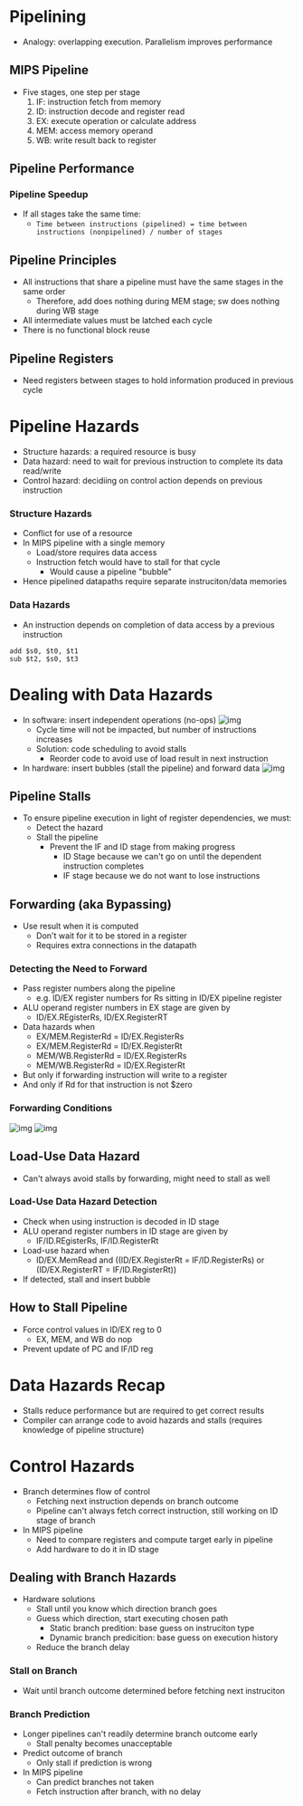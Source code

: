 # Pipelining
* Analogy: overlapping execution. Parallelism improves performance
## MIPS Pipeline
* Five stages, one step per stage
  1. IF: instruction fetch from memory
  2. ID: instruction decode and register read
  3. EX: execute operation or calculate address
  4. MEM: access memory operand
  5. WB: write result back to register
## Pipeline Performance
### Pipeline Speedup
* If all stages take the same time:
  * `Time between instructions (pipelined) = time between instructions (nonpipelined) / number of stages`
## Pipeline Principles
* All instructions that share a pipeline must have the same stages in the same order
  * Therefore, add does nothing during MEM stage; sw does nothing during WB stage
* All intermediate values must be latched each cycle
* There is no functional block reuse
## Pipeline Registers
* Need registers between stages to hold information produced in previous cycle
# Pipeline Hazards
* Structure hazards: a required resource is busy
* Data hazard: need to wait for previous instruction to complete its data read/write
* Control hazard: decidiing on control action depends on previous instruction
### Structure Hazards
* Conflict for use of a resource
* In MIPS pipeline with a single memory
  * Load/store requires data access
  * Instruction fetch would have to stall for that cycle
    * Would cause a pipeline "bubble"
* Hence pipelined datapaths require separate instruciton/data memories
### Data Hazards
* An instruction depends on completion of data access by a previous instruction
```
add $s0, $t0, $t1
sub $t2, $s0, $t3
```
# Dealing with Data Hazards
* In software: insert independent operations (no-ops)
  ![img](https://i.imgur.com/LA6AP48.png)
  * Cycle time will not be impacted, but number of instructions increases
  * Solution: code scheduling to avoid stalls
    * Reorder code to avoid use of load result in next instruction
* In hardware: insert bubbles (stall the pipeline) and forward data
  ![img](https://i.imgur.com/lN11h2W.png)
## Pipeline Stalls
* To ensure pipeline execution in light of register dependencies, we must:
  * Detect the hazard
  * Stall the pipeline
    * Prevent the IF and ID stage from making progress
      * ID Stage because we can't go on until the dependent instruction completes
      * IF stage because we do not want to lose instructions
## Forwarding (aka Bypassing)
* Use result when it is computed
  * Don't wait for it to be stored in a register
  * Requires extra connections in the datapath
### Detecting the Need to Forward
* Pass register numbers along the pipeline
  * e.g. ID/EX register numbers for Rs sitting in ID/EX pipeline register
* ALU operand register numbers in EX stage are given by 
  * ID/EX.REgisterRs, ID/EX.RegisterRT
* Data hazards when
  * EX/MEM.RegisterRd = ID/EX.RegisterRs
  * EX/MEM.RegisterRd = ID/EX.RegisterRt
  * MEM/WB.RegisterRd = ID/EX.RegisterRs
  * MEM/WB.RegisterRd = ID/EX.RegisterRt
* But only if forwarding instruction will write to a register
* And only if Rd for that instruction is not $zero
### Forwarding Conditions
  ![img](https://i.imgur.com/KaCSlEu.jpg)
  ![img](https://i.imgur.com/DYl7q6C.png)
## Load-Use Data Hazard
* Can't always avoid stalls by forwarding, might need to stall as well
### Load-Use Data Hazard Detection
* Check when using instruction is decoded in ID stage
* ALU operand register numbers in ID stage are given by
  * IF/ID.REgisterRs, IF/ID.RegisterRt
* Load-use hazard when
  * ID/EX.MemRead and ((ID/EX.RegisterRt = IF/ID.RegisterRs) or (ID/EX.RegisterRT = IF/ID.RegisterRt))
* If detected, stall and insert bubble
## How to Stall Pipeline
* Force control values in ID/EX reg to 0
  * EX, MEM, and WB do nop
* Prevent update of PC and IF/ID reg
# Data Hazards Recap
* Stalls reduce performance but are required to get correct results
* Compiler can arrange code to avoid hazards and stalls (requires knowledge of pipeline structure)
# Control Hazards
* Branch determines flow of control
  * Fetching next instruction depends on branch outcome
  * Pipeline can't always fetch correct instruction, still working on ID stage of branch
* In MIPS pipeline
  * Need to compare registers and compute target early in pipeline
  * Add hardware to do it in ID stage
## Dealing with Branch Hazards
* Hardware solutions
  * Stall until you know which direction branch goes
  * Guess which direction, start executing chosen path
    * Static branch predition: base guess on instruciton type
    * Dynamic branch predicition: base guess on execution history
  * Reduce the branch delay
### Stall on Branch
* Wait until branch outcome determined before fetching next instruciton
### Branch Prediction
* Longer pipelines can't readily determine branch outcome early
  * Stall penalty becomes unacceptable
* Predict outcome of branch
  * Only stall if prediction is wrong
* In MIPS pipeline
  * Can predict branches not taken
  * Fetch instruction after branch, with no delay
